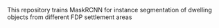 This repository trains MaskRCNN for instance segmentation of dwelling objects from different FDP settlement areas

